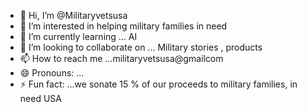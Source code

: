 - 👋 Hi, I’m @Militaryvetsusa
- 👀 I’m interested in helping military families in need 
- 🌱 I’m currently learning ... AI
- 💞️ I’m looking to collaborate on ... Military stories , products
- 📫 How to reach me ...militaryvetsusa@gmailcom
- 😄 Pronouns: ...
- ⚡ Fun fact: ...we sonate 15 % of our proceeds to military families, in need  USA

<!---
Militaryvetsusa/Militaryvetsusa is a ✨ Military store braded product  ✨ repository because its `README.md` (this file) appears on your GitHub profile.
You can click the Preview http://www.militaryvetsusa.com
--->

